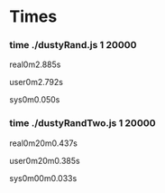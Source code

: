 # Times
### time ./dustyRand.js 1 20000

real0m2.885s

user0m2.792s

sys0m0.050s

### time ./dustyRandTwo.js 1 20000 

real0m20m0.437s

user0m20m0.385s

sys0m00m0.033s
